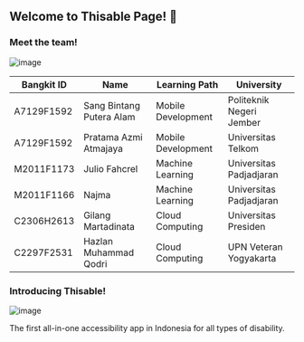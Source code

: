 ## Welcome to Thisable Page! 👋

### Meet the team!

![image](https://user-images.githubusercontent.com/76579538/173190766-2db8c064-2de3-4bb8-86aa-0bbb1177380a.png)

| Bangkit ID | Name | Learning Path | University |
| ----- | ----- | ----- | ----- |
| A7129F1592 | Sang Bintang Putera Alam | Mobile Development | Politeknik Negeri Jember |
| A7129F1592 | Pratama Azmi Atmajaya | Mobile Development | Universitas Telkom |
| M2011F1173 | Julio Fahcrel | Machine Learning | Universitas Padjadjaran |
| M2011F1166 | Najma | Machine Learning | Universitas Padjadjaran |
| C2306H2613 | Gilang Martadinata | Cloud Computing | Universitas Presiden |
| C2297F2531 | Hazlan Muhammad Qodri | Cloud Computing | UPN Veteran Yogyakarta |

### Introducing Thisable!
![image](https://user-images.githubusercontent.com/76579538/173190863-c4ff471d-7218-4587-9cfe-8636b4e020c5.png)

The first all-in-one accessibility app in Indonesia for all types of disability.
